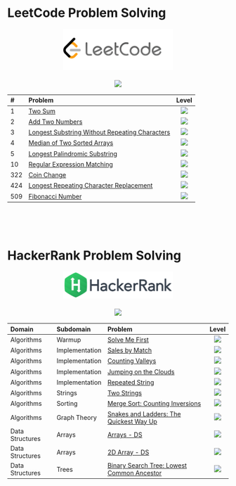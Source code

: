 # LeetCode Problem Solving
<div style='float: center; text-align: center; margin-bottom: 20px' align="center">
  <a href='https://leetcode.com/gg1993118' target="_blank">
  <img width="250px" src="LeetCode/icon.png" />
  </a>
</div>

<p align="center">
  <img src="https://img.shields.io/badge/Language-Python-blue">
</p>


| #          | Problem                                 | Level |
| :-------------- |:--------------------------------------- |:-----:|
| 1     | [Two Sum](https://github.com/jiaguo1000/LeetCode-HackerRank/blob/main/LeetCode/Solutions/two-sum.py)                                                                               | <img src="https://img.shields.io/badge/-Easy-brightgreen"> |
| 2     | [Add Two Numbers](https://github.com/jiaguo1000/LeetCode-HackerRank/blob/main/LeetCode/Solutions/add-two-numbers.py)                                                               | <img src="https://img.shields.io/badge/-Medium-yellow">    |
| 3     | [Longest Substring Without Repeating Characters](https://github.com/jiaguo1000/LeetCode-HackerRank/blob/main/LeetCode/Solutions/longest-substring-without-repeating-characters.py) | <img src="https://img.shields.io/badge/-Medium-yellow">    |
| 4     | [Median of Two Sorted Arrays](https://github.com/jiaguo1000/LeetCode-HackerRank/blob/main/LeetCode/Solutions/median-of-two-sorted-arrays.py)                                       | <img src="https://img.shields.io/badge/-Hard-red">         |
| 5     | [Longest Palindromic Substring](https://github.com/jiaguo1000/LeetCode-HackerRank/blob/main/LeetCode/Solutions/longest-palindromic-substring.py)                                   | <img src="https://img.shields.io/badge/-Medium-yellow">    |
| 10    | [Regular Expression Matching](https://github.com/jiaguo1000/LeetCode-HackerRank/blob/main/LeetCode/Solutions/regular-expression-matching.py)                                       | <img src="https://img.shields.io/badge/-Hard-red">         |
| 322   | [Coin Change](https://github.com/jiaguo1000/LeetCode-HackerRank/blob/main/LeetCode/Solutions/coin-change.py)                                                                       | <img src="https://img.shields.io/badge/-Medium-yellow">    |
| 424   | [Longest Repeating Character Replacement](https://github.com/jiaguo1000/LeetCode-HackerRank/blob/main/LeetCode/Solutions/longest-repeating-character-replacement.py)               | <img src="https://img.shields.io/badge/-Medium-yellow">    |
| 509   | [Fibonacci Number](https://github.com/jiaguo1000/LeetCode-HackerRank/blob/main/LeetCode/Solutions/fibonacci-number.py)                                                             | <img src="https://img.shields.io/badge/-Easy-brightgreen"> |


<p align="center">
<br>
<br>
<br>
</p>


# HackerRank Problem Solving
<div style='float: center; text-align: center; margin-bottom: 20px' align="center">
  <a href='https://www.hackerrank.com/guojia1993' target="_blank">
  <img width="250px" src="HackerRank/icon.png" />
  </a>
</div>

<p align="center">
	<img src="https://img.shields.io/badge/Language-Python-blue">
</p>


| Domain          | Subdomain       | Problem                                 | Level |
| :-------------- | :-------------- |:--------------------------------------- |:-----:|
| Algorithms      | Warmup          | [Solve Me First](https://github.com/jiaguo1000/LeetCode-HackerRank/blob/main/HackerRank/Algorithms/solve-me-first.py)                                                            | <img src="https://img.shields.io/badge/-Easy-brightgreen"> |
| Algorithms      | Implementation  | [Sales by Match](https://github.com/jiaguo1000/LeetCode-HackerRank/blob/main/HackerRank/Algorithms/sales-by-match.py)                                                            | <img src="https://img.shields.io/badge/-Easy-brightgreen"> |
| Algorithms      | Implementation  | [Counting Valleys](https://github.com/jiaguo1000/LeetCode-HackerRank/blob/main/HackerRank/Algorithms/counting-valleys.py)    	                                                   | <img src="https://img.shields.io/badge/-Easy-brightgreen"> |
| Algorithms      | Implementation  | [Jumping on the Clouds](https://github.com/jiaguo1000/LeetCode-HackerRank/blob/main/HackerRank/Algorithms/jumping-on-the-clouds.py)                                              | <img src="https://img.shields.io/badge/-Easy-brightgreen"> |
| Algorithms      | Implementation  | [Repeated String](https://github.com/jiaguo1000/LeetCode-HackerRank/blob/main/HackerRank/Algorithms/repeated-string.py)                                                          | <img src="https://img.shields.io/badge/-Easy-brightgreen"> |
| Algorithms      | Strings         | [Two Strings](https://github.com/jiaguo1000/LeetCode-HackerRank/blob/main/HackerRank/Algorithms/two-strings.py)                                                                  | <img src="https://img.shields.io/badge/-Easy-brightgreen"> |
| Algorithms      | Sorting         | [Merge Sort: Counting Inversions](https://github.com/jiaguo1000/LeetCode-HackerRank/blob/main/HackerRank/Algorithms/merge-sort-counting-inversions.py)                           | <img src="https://img.shields.io/badge/-Hard-red">         |
| Algorithms      | Graph Theory    | [Snakes and Ladders: The Quickest Way Up](https://github.com/jiaguo1000/LeetCode-HackerRank/blob/main/HackerRank/Algorithms/snakes-and-ladders-the-quickest-way-up.py)           | <img src="https://img.shields.io/badge/-Medium-yellow">    |
| Data Structures | Arrays          | [Arrays - DS](https://github.com/jiaguo1000/LeetCode-HackerRank/blob/main/HackerRank/Data-Structures/arrays-DS.py)                                                               | <img src="https://img.shields.io/badge/-Easy-brightgreen"> |
| Data Structures | Arrays          | [2D Array - DS](https://github.com/jiaguo1000/LeetCode-HackerRank/blob/main/HackerRank/Data-Structures/2D-array-DS.py)                                                           | <img src="https://img.shields.io/badge/-Easy-brightgreen"> |
| Data Structures | Trees           | [Binary Search Tree: Lowest Common Ancestor](https://github.com/jiaguo1000/LeetCode-HackerRank/blob/main/HackerRank/Data-Structures/binary-search-tree-lowest-common-ancestor.py)| <img src="https://img.shields.io/badge/-Easy-brightgreen"> |



